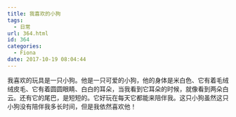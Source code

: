 ```yaml
---
title: 我喜欢的小狗
tags:
  - 日常
url: 364.html
id: 364
categories:
  - Fiona
date: 2017-10-19 08:04:44
---
```


我喜欢的玩具是一只小狗。他是一只可爱的小狗，他的身体是米白色、它有着毛绒绒皮毛、它有着圆圆眼睛、白白的耳朵，当我看到它耳朵的时候，就像看到两朵白云。还有它的尾巴，是短短的。它好玩在每天它都能来陪伴我。这只小狗虽然这只小狗没有陪伴我多长时间，但是我依然喜欢他！
